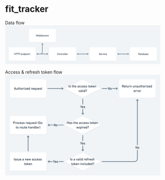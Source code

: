 # fit_tracker

Data flow
![alt text](image.png)

Access & refresh token flow
![alt text](image-1.png)
